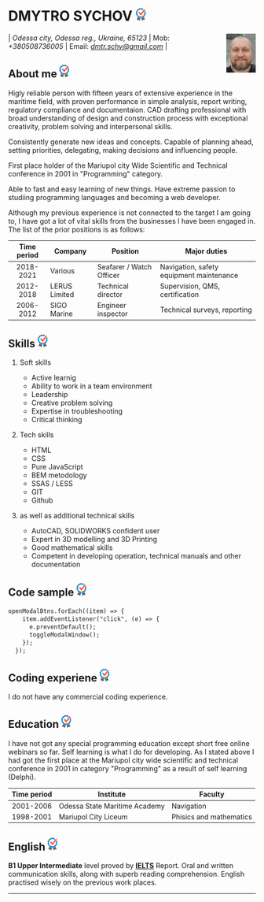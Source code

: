 # **DMYTRO SYCHOV** ![checkmark](check.png)

<img align="right" src="avatar.jpg" />

| *Odessa city, Odessa reg., Ukraine, 65123* | Mob: *+380508736005* | Email: *dmtr.schv@gmail.com* |

## **About me** ![checkmark](check.png)

Higly reliable person with fifteen years of extensive experience in the maritime field, with proven performance in simple analysis, report writing, regulatory compliance and documentaion. CAD drafting professional with broad understanding of design and construction process with exceptional creativity, problem solving and interpersonal skills.

Consistently generate new ideas and concepts. Capable of planning ahead, setting priorities, delegating, making decisions and influencing people.

First place holder of the Mariupol city Wide Scientific and Technical conference in 2001 in "Programming" category.

Able to fast and easy learning of new things. Have extreme passion to studiing programming languages and becoming a web developer.

Although my previous experience is not connected to the target I am going to, I have got a lot of vital skills from the businesses I have been engaged in. The list of the prior positions is as follows:

| Time period | Company | Position | Major duties |
| :---------: | ------- | -------- | ------------ |
| 2018-2021 | Various | Seafarer / Watch Officer | Navigation, safety equipment maintenance |
| 2012-2018 | LERUS Limited | Technical director | Supervision, QMS, certification |
| 2006-2012 | SIGO Marine | Engineer inspector | Technical surveys, reporting |

## **Skills** ![checkmark](check.png)

1. Soft skills
   - Active learnig
   - Ability to work in a team environment
   - Leadership
   - Creative problem solving
   - Expertise in troubleshooting
   - Critical thinking

2. Tech skills
   - HTML
   - CSS
   - Pure JavaScript
   - BEM metodology
   - SSAS / LESS
   - GIT
   - Github

3. as well as additional technical skills
   - AutoCAD, SOLIDWORKS confident user
   - Expert in 3D modelling and 3D Printing
   - Good mathematical skills
   - Competent in developing operation, technical manuals and other documentation
   
## **Code sample** ![checkmark](check.png)

```
openModalBtns.forEach((item) => {
    item.addEventListener("click", (e) => {
      e.preventDefault();
      toggleModalWindow();
    });
  });
```

## **Coding experiene** ![checkmark](check.png)

I do not have any commercial coding experience.

## **Education** ![checkmark](check.png)

I have not got any special programming education except short free online webinars so far. Self learning is what I do for developing. As I stated above I had got the first place at the Mariupol city wide scientific and technical conference in 2001 in category "Programming" as a result of self learning (Delphi).

| Time period | Institute | Faculty |
| :---------: | --------- | ------- |
| 2001-2006 | Odessa State Maritime Academy | Navigation |
| 1998-2001 | Mariupol City Liceum | Phisics and mathematics |

## **English** ![check](check.png)

**B1 Upper Intermediate** level proved by **[IELTS](https://www.ielts.org/)** Report. Oral and written communication
skills, along with superb reading comprehension. English practised wisely on the previous work places.

---
